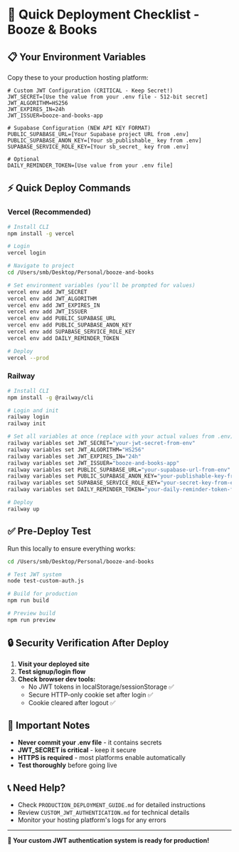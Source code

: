 # 🚀 Quick Deployment Checklist - Booze & Books

## 📋 Your Environment Variables

Copy these to your production hosting platform:

```env
# Custom JWT Configuration (CRITICAL - Keep Secret!)
JWT_SECRET=[Use the value from your .env file - 512-bit secret]
JWT_ALGORITHM=HS256
JWT_EXPIRES_IN=24h
JWT_ISSUER=booze-and-books-app

# Supabase Configuration (NEW API KEY FORMAT)
PUBLIC_SUPABASE_URL=[Your Supabase project URL from .env]
PUBLIC_SUPABASE_ANON_KEY=[Your sb_publishable_ key from .env]
SUPABASE_SERVICE_ROLE_KEY=[Your sb_secret_ key from .env]

# Optional
DAILY_REMINDER_TOKEN=[Use value from your .env file]
```

## ⚡ Quick Deploy Commands

### **Vercel (Recommended)**
```bash
# Install CLI
npm install -g vercel

# Login
vercel login

# Navigate to project
cd /Users/smb/Desktop/Personal/booze-and-books

# Set environment variables (you'll be prompted for values)
vercel env add JWT_SECRET
vercel env add JWT_ALGORITHM
vercel env add JWT_EXPIRES_IN
vercel env add JWT_ISSUER
vercel env add PUBLIC_SUPABASE_URL
vercel env add PUBLIC_SUPABASE_ANON_KEY
vercel env add SUPABASE_SERVICE_ROLE_KEY
vercel env add DAILY_REMINDER_TOKEN

# Deploy
vercel --prod
```

### **Railway**
```bash
# Install CLI
npm install -g @railway/cli

# Login and init
railway login
railway init

# Set all variables at once (replace with your actual values from .env)
railway variables set JWT_SECRET="your-jwt-secret-from-env"
railway variables set JWT_ALGORITHM="HS256"
railway variables set JWT_EXPIRES_IN="24h"
railway variables set JWT_ISSUER="booze-and-books-app"
railway variables set PUBLIC_SUPABASE_URL="your-supabase-url-from-env"
railway variables set PUBLIC_SUPABASE_ANON_KEY="your-publishable-key-from-env"
railway variables set SUPABASE_SERVICE_ROLE_KEY="your-secret-key-from-env"
railway variables set DAILY_REMINDER_TOKEN="your-daily-reminder-token-from-env"

# Deploy
railway up
```

## ✅ Pre-Deploy Test

Run this locally to ensure everything works:

```bash
cd /Users/smb/Desktop/Personal/booze-and-books

# Test JWT system
node test-custom-auth.js

# Build for production
npm run build

# Preview build
npm run preview
```

## 🔒 Security Verification After Deploy

1. **Visit your deployed site**
2. **Test signup/login flow**
3. **Check browser dev tools:**
   - No JWT tokens in localStorage/sessionStorage ✅
   - Secure HTTP-only cookie set after login ✅
   - Cookie cleared after logout ✅

## 🚨 Important Notes

- **Never commit your .env file** - it contains secrets
- **JWT_SECRET is critical** - keep it secure
- **HTTPS is required** - most platforms enable automatically
- **Test thoroughly** before going live

## 📞 Need Help?

- Check `PRODUCTION_DEPLOYMENT_GUIDE.md` for detailed instructions
- Review `CUSTOM_JWT_AUTHENTICATION.md` for technical details
- Monitor your hosting platform's logs for any errors

---

**🎉 Your custom JWT authentication system is ready for production!**

